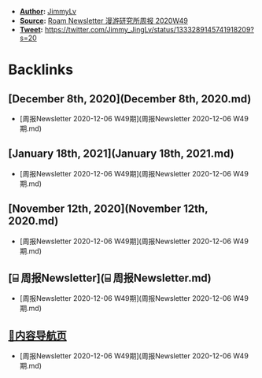 - **[Author](Author.md):** [JimmyLv](JimmyLv.md)
- **[Source](Source.md):** [Roam Newsletter 漫游研究所周报 2020W49](https://mp.weixin.qq.com/s/ASjVc3rPC0aWKNPmjPandw)
- **[Tweet](Tweet.md):** https://twitter.com/Jimmy_JingLv/status/1333289145741918209?s=20

# Backlinks
## [December 8th, 2020](December 8th, 2020.md)
- [周报Newsletter 2020-12-06 W49期](周报Newsletter 2020-12-06 W49期.md)

## [January 18th, 2021](January 18th, 2021.md)
- [周报Newsletter 2020-12-06 W49期](周报Newsletter 2020-12-06 W49期.md)

## [November 12th, 2020](November 12th, 2020.md)
- [周报Newsletter 2020-12-06 W49期](周报Newsletter 2020-12-06 W49期.md)

## [⌸ 周报Newsletter](⌸ 周报Newsletter.md)
- [周报Newsletter 2020-12-06 W49期](周报Newsletter 2020-12-06 W49期.md)

## [🎈内容导航页](🎈内容导航页.md)
- [周报Newsletter 2020-12-06 W49期](周报Newsletter 2020-12-06 W49期.md)

